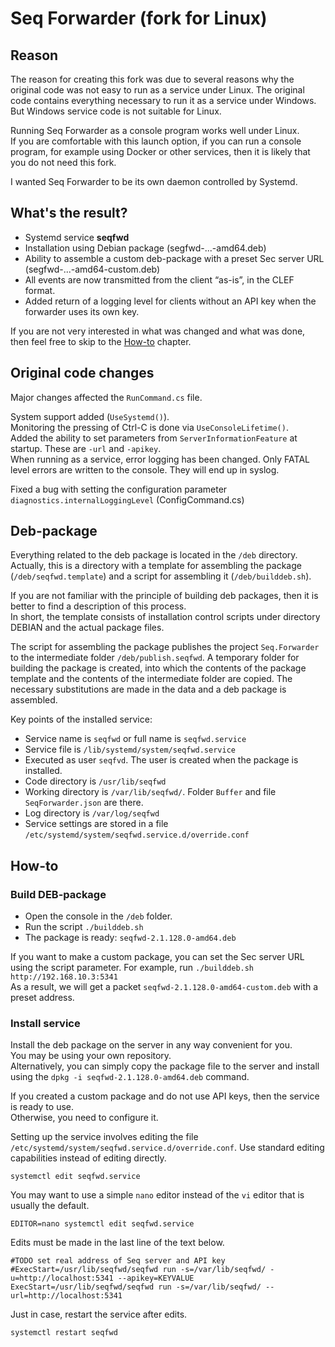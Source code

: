 # Seq Forwarder (fork for Linux)
## Reason
The reason for creating this fork was due to several reasons why the original code was not easy to run as a service under Linux.
The original code contains everything necessary to run it as a service under Windows. 
But Windows service code is not suitable for Linux. 

Running Seq Forwarder as a console program works well under Linux.  
If you are comfortable with this launch option, if you can run a console program, 
for example using Docker or other services, then it is likely that you do not need this fork.

I wanted Seq Forwarder to be its own daemon controlled by Systemd.

## What's the result?

* Systemd service **seqfwd**
* Installation using Debian package (segfwd-...-amd64.deb)
* Ability to assemble a custom deb-package with a preset Sec server URL (segfwd-...-amd64-custom.deb)
* All events are now transmitted from the client “as-is”, in the CLEF format.
* Added return of a logging level for clients without an API key when the forwarder uses its own key.

If you are not very interested in what was changed and what was done, then feel free to skip to the [How-to](#How-to) chapter.

## Original code changes

Major changes affected the `RunCommand.cs` file.

System support added (`UseSystemd()`).  
Monitoring the pressing of Ctrl-C is done via `UseConsoleLifetime()`.  
Added the ability to set parameters from `ServerInformationFeature` at startup. These are `-url` and `-apikey`.  
When running as a service, error logging has been changed. Only FATAL level errors are written to the console. They will end up in syslog.

Fixed a bug with setting the configuration parameter `diagnostics.internalLoggingLevel` (ConfigCommand.cs)

## Deb-package

Everything related to the deb package is located in the `/deb` directory.  
Actually, this is a directory with a template for assembling the package (`/deb/seqfwd.template`) and a script for assembling it (`/deb/builddeb.sh`).

If you are not familiar with the principle of building deb packages,
then it is better to find a description of this process.  
In short, the template consists of installation control scripts under directory DEBIAN
and the actual package files.

The script for assembling the package publishes the project `Seq.Forwarder` to the intermediate folder `/deb/publish.seqfwd`.
A temporary folder for building the package is created, into which the contents of the package template and the contents of the intermediate folder are copied.
The necessary substitutions are made in the data and a deb package is assembled.


Key points of the installed service:
* Service name is `seqfwd` or full name is `seqfwd.service`
* Service file is `/lib/systemd/system/seqfwd.service`
* Executed as user `seqfvd`. The user is created when the package is installed.
* Code directory is `/usr/lib/seqfwd`
* Working directory is `/var/lib/seqfwd/`. Folder `Buffer` and file `SeqForwarder.json` are there.
* Log directory is `/var/log/seqfwd`
* Service settings are stored in a file `/etc/systemd/system/seqfwd.service.d/override.conf`

## How-to
### Build DEB-package

* Open the console in the `/deb` folder.
* Run the script `./builddeb.sh`
* The package is ready: `seqfwd-2.1.128.0-amd64.deb`

If you want to make a custom package, you can set the Sec server URL using the script parameter.
For example, run `./builddeb.sh http://192.168.10.3:5341`  
As a result, we will get a packet `seqfwd-2.1.128.0-amd64-custom.deb` with a preset address.

### Install service

Install the deb package on the server in any way convenient for you.  
You may be using your own repository.  
Alternatively, you can simply copy the package file to the server and 
install using the `dpkg -i seqfwd-2.1.128.0-amd64.deb` command.

If you created a custom package and do not use API keys, then the service is ready to use.  
Otherwise, you need to configure it.

Setting up the service involves editing the file `/etc/systemd/system/seqfwd.service.d/override.conf`.
Use standard editing capabilities instead of editing directly.

`systemctl edit seqfwd.service`

You may want to use a simple `nano` editor instead of the `vi` editor that is usually the default.

`EDITOR=nano systemctl edit seqfwd.service`

Edits must be made in the last line of the text below.
```
#TODO set real address of Seq server and API key
#ExecStart=/usr/lib/seqfwd/seqfwd run -s=/var/lib/seqfwd/ -u=http://localhost:5341 --apikey=KEYVALUE
ExecStart=/usr/lib/seqfwd/seqfwd run -s=/var/lib/seqfwd/ --url=http://localhost:5341
```

Just in case, restart the service after edits.

`systemctl restart seqfwd`